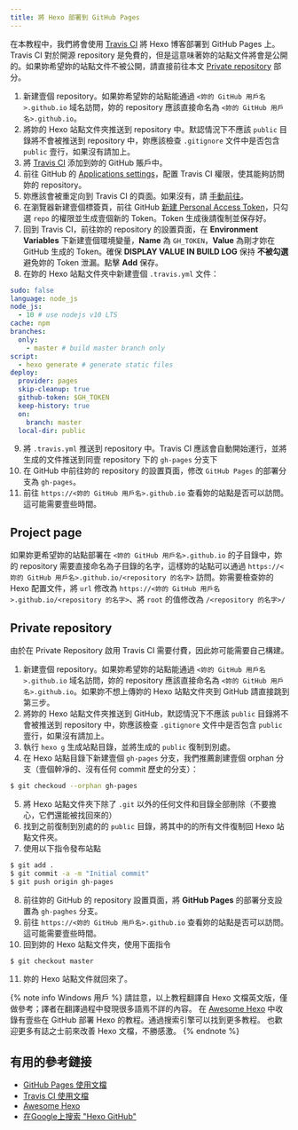 ```yaml
---
title: 將 Hexo 部署到 GitHub Pages
---
```


在本教程中，我們將會使用 [Travis CI](https://travis-ci.com/) 將 Hexo 博客部署到 GitHub Pages 上。Travis CI 對於開源 repository 是免費的，但是這意味著妳的站點文件將會是公開的。如果妳希望妳的站點文件不被公開，請直接前往本文 [Private repository](#Private-repository) 部分。

1. 新建壹個 repository。如果妳希望妳的站點能通過 `<妳的 GitHub 用戶名>.github.io` 域名訪問，妳的 repository 應該直接命名為 `<妳的 GitHub 用戶名>.github.io`。
2. 將妳的 Hexo 站點文件夾推送到 repository 中。默認情況下不應該 `public` 目錄將不會被推送到 repository 中，妳應該檢查 `.gitignore` 文件中是否包含 `public` 壹行，如果沒有請加上。
3. 將 [Travis CI](https://github.com/marketplace/travis-ci) 添加到妳的 GitHub 賬戶中。
4. 前往 GitHub 的 [Applications settings](https://github.com/settings/installations)，配置 Travis CI 權限，使其能夠訪問妳的 repository。
5. 妳應該會被重定向到 Travis CI 的頁面。如果沒有，請 [手動前往](https://travis-ci.com/)。
6. 在瀏覽器新建壹個標簽頁，前往 GitHub [新建 Personal Access Token](https://github.com/settings/tokens)，只勾選 `repo` 的權限並生成壹個新的 Token。Token 生成後請復制並保存好。
7. 回到 Travis CI，前往妳的 repository 的設置頁面，在 **Environment Variables** 下新建壹個環境變量，**Name** 為 `GH_TOKEN`，**Value** 為剛才妳在 GitHub 生成的 Token。確保 **DISPLAY VALUE IN BUILD LOG** 保持 **不被勾選** 避免妳的 Token 泄漏。點擊 **Add** 保存。
8. 在妳的 Hexo 站點文件夾中新建壹個 `.travis.yml` 文件：

```yml
sudo: false
language: node_js
node_js:
  - 10 # use nodejs v10 LTS
cache: npm
branches:
  only:
    - master # build master branch only
script:
  - hexo generate # generate static files
deploy:
  provider: pages
  skip-cleanup: true
  github-token: $GH_TOKEN
  keep-history: true
  on:
    branch: master
  local-dir: public
```

9. 將 `.travis.yml` 推送到 repository 中。Travis CI 應該會自動開始運行，並將生成的文件推送到同壹 repository 下的 `gh-pages` 分支下
10. 在 GitHub 中前往妳的 repository 的設置頁面，修改 `GitHub Pages` 的部署分支為 `gh-pages`。
11. 前往 `https://<妳的 GitHub 用戶名>.github.io` 查看妳的站點是否可以訪問。這可能需要壹些時間。

## Project page

如果妳更希望妳的站點部署在 `<妳的 GitHub 用戶名>.github.io` 的子目錄中，妳的 repository 需要直接命名為子目錄的名字，這樣妳的站點可以通過 `https://<妳的 GitHub 用戶名>.github.io/<repository 的名字>` 訪問。妳需要檢查妳的 Hexo 配置文件，將 `url` 修改為 `https://<妳的 GitHub 用戶名>.github.io/<repository 的名字>`、將 `root` 的值修改為 `/<repository 的名字>/`


## Private repository

由於在 Private Repository 啟用 Travis CI 需要付費，因此妳可能需要自己構建。

1. 新建壹個 repository。如果妳希望妳的站點能通過 `<妳的 GitHub 用戶名>.github.io` 域名訪問，妳的 repository 應該直接命名為 `<妳的 GitHub 用戶名>.github.io`。如果妳不想上傳妳的 Hexo 站點文件夾到 GitHub 請直接跳到第三步。
2. 將妳的 Hexo 站點文件夾推送到 GitHub，默認情況下不應該 `public` 目錄將不會被推送到 repository 中，妳應該檢查 `.gitignore` 文件中是否包含 `public` 壹行，如果沒有請加上。
3. 執行 `hexo g` 生成站點目錄，並將生成的 `public` 復制到別處。
4. 在 Hexo 站點目錄下新建壹個 `gh-pages` 分支，我們推薦創建壹個 orphan 分支（壹個幹凈的、沒有任何 commit 歷史的分支）：

```bash
$ git checkoud --orphan gh-pages
```

5. 將 Hexo 站點文件夾下除了 `.git` 以外的任何文件和目錄全部刪除（不要擔心，它們還能被找回來的）
6. 找到之前復制到別處的的 `public` 目錄，將其中的的所有文件復制回 Hexo 站點文件夾。
7. 使用以下指令發布站點

``` bash
$ git add .
$ git commit -a -m "Initial commit"
$ git push origin gh-pages
```

8. 前往妳的 GitHub 的 repository 設置頁面，將 **GitHub Pages** 的部署分支設置為 `gh-paghes` 分支。
9. 前往 `https://<妳的 GitHub 用戶名>.github.io` 查看妳的站點是否可以訪問。這可能需要壹些時間。
10. 回到妳的 Hexo 站點文件夾，使用下面指令

``` bash
$ git checkout master
```

11. 妳的 Hexo 站點文件就回來了。

{% note info Windows 用戶 %}
請註意，以上教程翻譯自 Hexo 文檔英文版，僅做參考；譯者在翻譯過程中發現很多語焉不詳的內容。
在 [Awesome Hexo](https://github.com/hexojs/awesome-hexo) 中收錄有壹些在 GitHub 部署 Hexo 的教程。通過搜索引擎可以找到更多教程。
也歡迎更多有誌之士前來改善 Hexo 文檔，不勝感激。
{% endnote %}

## 有用的參考鏈接

- [GitHub Pages 使用文檔](https://help.github.com/categories/github-pages-basics/)
- [Travis CI 使用文檔](https://docs.travis-ci.com/user/tutorial/)
- [Awesome Hexo](https://github.com/hexojs/awesome-hexo)
- [在Google上搜索 "Hexo GitHub"](https://www.google.com/search?q=hexo+github)
